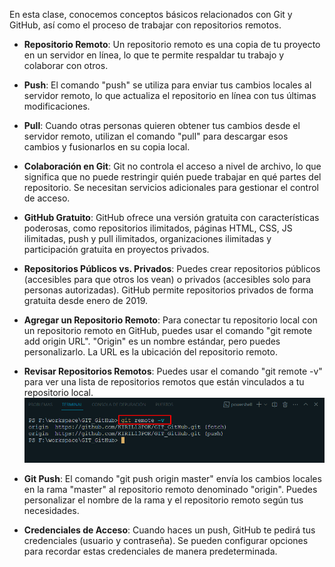 En esta clase, conocemos conceptos básicos relacionados con Git y GitHub, así como el proceso de trabajar con repositorios remotos.

* **Repositorio Remoto**: Un repositorio remoto es una copia de tu proyecto en un servidor en línea, lo que te permite respaldar tu trabajo y colaborar con otros.
    
* **Push**: El comando "push" se utiliza para enviar tus cambios locales al servidor remoto, lo que actualiza el repositorio en línea con tus últimas modificaciones.

* **Pull**: Cuando otras personas quieren obtener tus cambios desde el servidor remoto, utilizan el comando "pull" para descargar esos cambios y fusionarlos en su copia local.

* **Colaboración en Git**: Git no controla el acceso a nivel de archivo, lo que significa que no puede restringir quién puede trabajar en qué partes del repositorio. Se necesitan servicios adicionales para gestionar el control de acceso.

* **GitHub Gratuito**: GitHub ofrece una versión gratuita con características poderosas, como repositorios ilimitados, páginas HTML, CSS, JS ilimitadas, push y pull ilimitados, organizaciones ilimitadas y participación gratuita en proyectos privados.

* **Repositorios Públicos vs. Privados**: Puedes crear repositorios públicos (accesibles para que otros los vean) o privados (accesibles solo para personas autorizadas). GitHub permite repositorios privados de forma gratuita desde enero de 2019.

* **Agregar un Repositorio Remoto**: Para conectar tu repositorio local con un repositorio remoto en GitHub, puedes usar el comando "git remote add origin URL". "Origin" es un nombre estándar, pero puedes personalizarlo. La URL es la ubicación del repositorio remoto.

* **Revisar Repositorios Remotos**: Puedes usar el comando "git remote -v" para ver una lista de repositorios remotos que están vinculados a tu repositorio local.
    ![git remote -v](/img/601-git-remote-v.png)

* **Git Push**: El comando "git push origin master" envía los cambios locales en la rama "master" al repositorio remoto denominado "origin". Puedes personalizar el nombre de la rama y el repositorio remoto según tus necesidades.

* **Credenciales de Acceso**: Cuando haces un push, GitHub te pedirá tus credenciales (usuario y contraseña). Se pueden configurar opciones para recordar estas credenciales de manera predeterminada.
